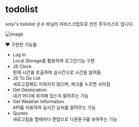 # todolist
 solyi's todolist
 순수 바닐라 자바스크립트로 만든 투두리스트 입니다.
 
 
![image](https://user-images.githubusercontent.com/89246392/144336697-a67b552c-a2a1-4021-b677-7438dc0970b5.png)


♥ 구현한 기능들
- Log In </br>
  Local Storage를 활용하여 로그인기능 구현
- JS Clock</br>
  현재 시간을 호출하여 실시간으로 시간을 알려줌
- JS To Do List</br>
  새로고침해도 지워지지 않으며, 체크를 누르면 사라짐
- Get Geolocation</br>
  내가 어디에 위치해 있는지 알려주는 기능
- Get Weather Information</br>
  API를 이용하여 실시간 날씨를 알려주는 기능
- Quotes</br>
  새로고침을 할때마다 랜덤으로 다른문구를 보여주는 기능
